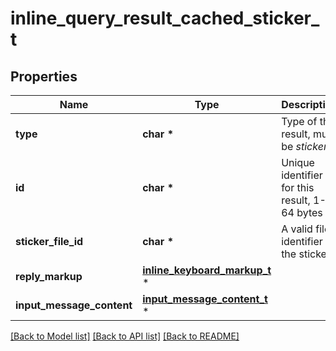# inline_query_result_cached_sticker_t

## Properties
Name | Type | Description | Notes
------------ | ------------- | ------------- | -------------
**type** | **char \*** | Type of the result, must be *sticker* | [default to 'sticker']
**id** | **char \*** | Unique identifier for this result, 1-64 bytes | 
**sticker_file_id** | **char \*** | A valid file identifier of the sticker | 
**reply_markup** | [**inline_keyboard_markup_t**](inline_keyboard_markup.md) \* |  | [optional] 
**input_message_content** | [**input_message_content_t**](input_message_content.md) \* |  | [optional] 

[[Back to Model list]](../README.md#documentation-for-models) [[Back to API list]](../README.md#documentation-for-api-endpoints) [[Back to README]](../README.md)


